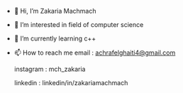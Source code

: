 - 👋 Hi, I’m Zakaria Machmach 
- 👀 I’m interested in field of computer science 
- 🌱 I’m currently learning c++ 
- 📫 How to reach me 
    email : achrafelghaiti4@gmail.com
    
    instagram : mch_zakaria
    
    linkedin : linkedin/in/zakariamachmach
